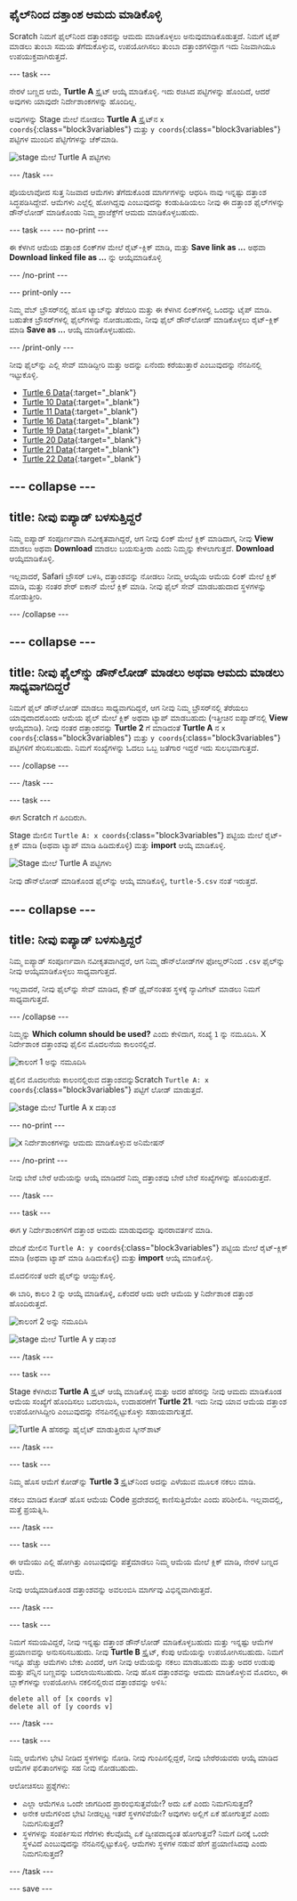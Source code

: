 ## ಫೈಲ್‌ನಿಂದ ದತ್ತಾಂಶ ಆಮದು ಮಾಡಿಕೊಳ್ಳಿ

Scratch ನಿಮಗೆ ಫೈಲ್‌ನಿಂದ ದತ್ತಾಂಶವನ್ನು ಆಮದು ಮಾಡಿಕೊಳ್ಳಲು ಅನುವುಮಾಡಿಕೊಡುತ್ತದೆ. ನಿಮಗೆ ಟೈಪ್‌ ಮಾಡಲು ತುಂಬಾ ಸಮಯ ತೆಗೆದುಕೊಳ್ಳುವ, ಉಪಯೋಗಿಸಲು ತುಂಬಾ ದ‌ತ್ತಾಂಶಗಳಿದ್ದಾಗ ಇದು ನಿಜವಾಗಿಯೂ ಉಪಯುಕ್ತವಾಗಿರುತ್ತದೆ.

--- task ---

ನೇರಳೆ ಬಣ್ಣದ ಆಮೆ, **Turtle A** ಸ್ಪ್ರೈಟ್‌ ಆಯ್ಕೆ ಮಾಡಿಕೊಳ್ಳಿ. ಇದು ರಚಿಸಿದ ಪಟ್ಟಿಗಳನ್ನು ಹೊಂದಿದೆ, ಆದರೆ ಅವುಗಳು ಯಾವುದೇ ನಿರ್ದೇಶಾಂಕಗಳನ್ನು ಹೊಂದಿಲ್ಲ.

ಅವುಗಳನ್ನು Stage ಮೇಲೆ ನೋಡಲು **Turtle A** ಸ್ಪ್ರೈಟ್‌ನ `x coords`{:class="block3variables"} ಮತ್ತು `y coords`{:class="block3variables"} ಪಟ್ಟಿಗಳ ಮುಂದಿನ ಪೆಟ್ಟಿಗೆಗಳನ್ನು ಚೆಕ್‌ಮಾಡಿ.

![stage ಮೇಲೆ Turtle A ಪಟ್ಟಿಗಳು](images/turtle-a-lists-on-stage.png)

--- /task ---

ಪೊಯಲಾವೋದ ಸುತ್ತ ನಿಜವಾದ ಆಮೆಗಳು ತೆಗೆದುಕೊಂಡ ಮಾರ್ಗಗಳನ್ನು ಆಧರಿಸಿ ನಾವು ಇನ್ನಷ್ಟು ದತ್ತಾಂಶ ಸಿದ್ಧಪಡಿಸಿದ್ದೇವೆ. ಆಮೆಗಳು ಎಲ್ಲೆಲ್ಲಿ ಹೋಗಿದ್ದವು ಎಂಬುವುದನ್ನು ಕಂಡುಹಿಡಿಯಲು ನೀವು ಈ ದತ್ತಾಂಶ ಫೈಲ್‌ಗಳನ್ನು ಡೌನ್‌ಲೋಡ್‌ ಮಾಡಿಕೊಂಡು ನಿಮ್ಮ ಪ್ರಾಜೆಕ್ಟ್‌ಗೆ ಆಮದು ಮಾಡಿಕೊಳ್ಳಬಹುದು.

--- task --- --- no-print ---

ಈ ಕೆಳಗಿನ ಆಮೆಯ ದತ್ತಾಂಶ ಲಿಂಕ್‌ಗಳ ಮೇಲೆ ರೈಟ್-ಕ್ಲಿಕ್‌ ಮಾಡಿ, ಮತ್ತು **Save link as ...** ಅಥವಾ **Download linked file as ...** ನ್ನು ಆಯ್ಕೆಮಾಡಿಕೊಳ್ಳಿ

--- /no-print ---

--- print-only ---

ನಿಮ್ಮ ವೆಬ್‌ ಬ್ರೌಸರ್‌ನಲ್ಲಿ ಹೊಸ ಟ್ಯಾಬ್‌ನ್ನು ತೆರೆಯಿರಿ ಮತ್ತು ಈ ಕೆಳಗಿನ ಲಿಂಕ್‌ಗಳಲ್ಲಿ ಒಂದನ್ನು ಟೈಪ್‌ ಮಾಡಿ. ಬಹುತೇಕ ಬ್ರೌಸರ್‌ಗಳಲ್ಲಿ ಫೈಲ್‌ಗಳನ್ನು ನೋಡಬಹುದು, ನೀವು ಫೈಲ್‌ ಡೌನ್‌ಲೋಡ್‌ ಮಾಡಿಕೊಳ್ಳಲು ರೈಟ್-ಕ್ಲಿಕ್‌ ಮಾಡಿ **Save as ...** ಆಯ್ಕೆ ಮಾಡಿಕೊಳ್ಳಬಹುದು.

--- /print-only ---

ನೀವು ಫೈಲ್‌ನ್ನು ಎಲ್ಲಿ ಸೇವ್‌ ಮಾಡಿದ್ದೀರಿ ಮತ್ತು ಅದನ್ನು ಏನೆಂದು ಕರೆಯುತ್ತಾರೆ ಎಂಬುವುದನ್ನು ನೆನಪಿನಲ್ಲಿ ಇಟ್ಟುಕೊಳ್ಳಿ.

+ [Turtle 6 Data](http://rpf.io/turtle-6){:target="_blank"}
+ [Turtle 10 Data](http://rpf.io/turtle-10){:target="_blank"}
+ [Turtle 11 Data](http://rpf.io/turtle-11){:target="_blank"}
+ [Turtle 16 Data](http://rpf.io/turtle-16){:target="_blank"}
+ [Turtle 19 Data](http://rpf.io/turtle-19){:target="_blank"}
+ [Turtle 20 Data](http://rpf.io/turtle-20){:target="_blank"}
+ [Turtle 21 Data](http://rpf.io/turtle-21){:target="_blank"}
+ [Turtle 22 Data](http://rpf.io/turtle-22){:target="_blank"}


--- collapse ---
---
title: ನೀವು ಐಪ್ಯಾಡ್ ಬಳಸುತ್ತಿದ್ದರೆ
---

ನಿಮ್ಮ ಐಪ್ಯಾಡ್‌ ಸಂಪೂರ್ಣವಾಗಿ ನವೀಕೃತವಾಗಿದ್ದರೆ, ಆಗ ನೀವು ಲಿಂಕ್‌ ಮೇಲೆ ಕ್ಲಿಕ್‌ ಮಾಡಿದಾಗ, ನೀವು **View** ಮಾಡಲು ಅಥವಾ **Download** ಮಾಡಲು ಬಯಸುತ್ತೀರಾ ಎಂದು ನಿಮ್ಮನ್ನು ಕೇಳಲಾಗುತ್ತದೆ. **Download** ಆಯ್ಕೆಮಾಡಿಕೊಳ್ಳಿ.

ಇಲ್ಲವಾದರೆ, Safari ಬ್ರೌಸರ್‌ ಬಳಸಿ, ದತ್ತಾಂಶವನ್ನು ನೋಡಲು ನೀಮ್ಮ ಆಯ್ಕೆಯ ಆಮೆಯ ಲಿಂಕ್‌ ಮೇಲೆ ಕ್ಲಿಕ್‌ ಮಾಡಿ, ಮತ್ತು ನಂತರ ಶೇರ್‌ ಐಕಾನ್‌ ಮೇಲೆ ಕ್ಲಿಕ್‌ ಮಾಡಿ. ನೀವು ಫೈಲ್‌ ಸೇವ್‌ ಮಾಡಬಹುದಾದ ಸ್ಥಳಗಳನ್ನು ನೋಡುತ್ತೀರಿ.

--- /collapse ---

--- collapse ---
---
title: ನೀವು ಫೈಲ್‌ನ್ನು ಡೌನ್‌ಲೋಡ್ ಮಾಡಲು ಅಥವಾ ಆಮದು ಮಾಡಲು ಸಾಧ್ಯವಾಗದಿದ್ದರೆ
---

ನಿಮಗೆ ಫೈಲ್‌ ಡೌನ್‌ಲೋಡ್‌ ಮಾಡಲು ಸಾಧ್ಯವಾಗದಿದ್ದರೆ, ಆಗ ನೀವು ನಿಮ್ಮ ಬ್ರೌಸರ್‌ನಲ್ಲಿ ತೆರೆಯಲು ಯಾವುದಾದರೊಂದು ಆಮೆಯ ಫೈಲ್‌ ಮೇಲೆ ಕ್ಲಿಕ್‌ ಅಥವಾ ಟ್ಯಾಪ್‌ ಮಾಡಬಹುದು (ಇತ್ತೀಚಿನ ಐಪ್ಯಾಡ್‌ನಲ್ಲಿ **View** ಆಯ್ಕೆಮಾಡಿ). ನೀವು ನಂತರ ದತ್ತಾಂಶವನ್ನು **Turtle 2** ಗೆ ಮಾಡಿದಂತೆ **Turtle A** ನ `x coords`{:class="block3variables"} ಮತ್ತು `y coords`{:class="block3variables"} ಪಟ್ಟಿಗಳಿಗೆ ಸೇರಿಸಬಹುದು. ನಿಮಗೆ ಸಂಖ್ಯೆಗಳನ್ನು ಓದಲು ಒಬ್ಬ ಜತೆಗಾರ ಇದ್ದರೆ ಇದು ಸುಲಭವಾಗುತ್ತದೆ.

--- /collapse ---

--- /task ---

--- task ---

ಈಗ Scratch ಗೆ ಹಿಂದಿರುಗಿ.

Stage ಮೇಲಿನ `Turtle A: x coords`{:class="block3variables"} ಪಟ್ಟಿಯ ಮೇಲೆ ರೈಟ್-ಕ್ಲಿಕ್‌ ಮಾಡಿ (ಅಥವಾ ಟ್ಯಾಪ್‌ ಮಾಡಿ ಹಿಡಿದುಕೊಳ್ಳಿ) ಮತ್ತು **import** ಆಯ್ಕೆ ಮಾಡಿಕೊಳ್ಳಿ.

![Stage ಮೇಲೆ Turtle A ಪಟ್ಟಿಗಳು](images/turtle-a-x-import.png)

ನೀವು ಡೌನ್‌ಲೋಡ್‌ ಮಾಡಿಕೊಂಡ ಫೈಲ್‌ನ್ನು ಆಯ್ಕೆ ಮಾಡಿಕೊಳ್ಳಿ, `turtle-5.csv` ನಂತೆ ಇರುತ್ತದೆ.

--- collapse ---
---
title: ನೀವು ಐಪ್ಯಾಡ್ ಬಳಸುತ್ತಿದ್ದರೆ
---

ನಿಮ್ಮ ಐಪ್ಯಾಡ್ ಸಂಪೂರ್ಣವಾಗಿ ನವೀಕೃತವಾಗಿದ್ದರೆ, ಆಗ ನಿಮ್ಮ ಡೌನ್‌ಲೋಡ್‌ಗಳ ಫೋಲ್ಡರ್‌ನಿಂದ `.csv` ಫೈಲ್‌ನ್ನು ನೀವು ಆಯ್ಕೆಮಾಡಿಕೊಳ್ಳಲು ಸಾಧ್ಯವಾಗುತ್ತದೆ.

ಇಲ್ಲವಾದರೆ, ನೀವು ಫೈಲ್‌ನ್ನು ಸೇವ್‌ ಮಾಡಿದ, ಕ್ಲೌಡ್‌ ಡ್ರೈವ್‌ನಂತಹ ಸ್ಥಳಕ್ಕೆ ನ್ಯಾವಿಗೇಟ್‌ ಮಾಡಲು ನಿಮಗೆ ಸಾಧ್ಯವಾಗುತ್ತದೆ.

--- /collapse ---

ನಿಮ್ಮನ್ನು **Which column should be used?** ಎಂದು ಕೇಳಿದಾಗ, ಸಂಖ್ಯೆ `1` ನ್ನು ನಮೂದಿಸಿ. X ನಿರ್ದೇಶಾಂಕ ದತ್ತಾಂಶವು ಫೈಲಿನ ಮೊದಲನೆಯ ಕಾಲಂನಲ್ಲಿದೆ.

![ಕಾಲಂಗೆ 1 ಅನ್ನು ನಮೂದಿಸಿ](images/turtle-a-import-x.png)

ಫೈಲಿನ ಮೊದಲನೆಯ ಕಾಲಂನಲ್ಲಿರುವ ದತ್ತಾಂಶವನ್ನುScratch `Turtle A: x coords`{:class="block3variables"} ಪಟ್ಟಿಗೆ ಲೋಡ್‌ ಮಾಡುತ್ತದೆ.

![stage ಮೇಲೆ Turtle A x ದತ್ತಾಂಶ](images/turtle-a-x-coords.png)

--- no-print ---

![x ನಿರ್ದೇಶಾಂಕಗಳನ್ನು ಆಮದು ಮಾಡಿಕೊಳ್ಳುವ ಅನಿಮೇಷನ್](images/import-x-coords.gif)

--- /no-print ---

ನೀವು ಬೇರೆ ಬೇರೆ ಆಮೆಯನ್ನು ಆಯ್ಕೆ ಮಾಡಿದರೆ ನಿಮ್ಮ ದತ್ತಾಂಶವು ಬೇರೆ ಬೇರೆ ಸಂಖ್ಯೆಗಳನ್ನು ಹೊಂದಿರುತ್ತದೆ.

--- /task ---

--- task ---

ಈಗ y ನಿರ್ದೇಶಾಂಕಗಳಿಗೆ ದತ್ತಾಂಶ ಆಮದು ಮಾಡುವುದನ್ನು ಪುನರಾವರ್ತನೆ ಮಾಡಿ.

ವೇದಿಕೆ ಮೇಲಿನ `Turtle A: y coords`{:class="block3variables"} ಪಟ್ಟಿಯ ಮೇಲೆ ರೈಟ್-ಕ್ಲಿಕ್‌ ಮಾಡಿ (ಅಥವಾ ಟ್ಯಾಪ್‌ ಮಾಡಿ ಹಿಡಿದುಕೊಳ್ಳಿ) ಮತ್ತು **import** ಆಯ್ಕೆ ಮಾಡಿಕೊಳ್ಳಿ.

ಮೊದಲಿನಂತೆ ಅದೇ ಫೈಲ್‌ನ್ನು ಆಯ್ದುಕೊಳ್ಳಿ.

ಈ ಬಾರಿ, ಕಾಲಂ `2` ನ್ನು ಆಯ್ಕೆ ಮಾಡಿಕೊಳ್ಳಿ, ಏಕೆಂದರೆ ಅದು ಅದೇ ಆಮೆಯ y ನಿರ್ದೇಶಾಂಕ ದತ್ತಾಂಶ ಹೊಂದಿರುತ್ತದೆ.

![ಕಾಲಂಗೆ 2 ಅನ್ನು ನಮೂದಿಸಿ](images/turtle-a-import-y.png)

![stage ಮೇಲೆ Turtle A y ದತ್ತಾಂಶ](images/turtle-a-y-coords.png)

--- /task ---

--- task ---

Stage ಕೆಳಗಿರುವ **Turtle A** ಸ್ಪ್ರೈಟ್‌ ಆಯ್ಕೆ ಮಾಡಿಕೊಳ್ಳಿ ಮತ್ತು ಅದರ ಹೆಸರನ್ನು ನೀವು ಆಮದು ಮಾಡಿಕೊಂಡ ಆಮೆಯ ಸಂಖ್ಯೆಗೆ ಹೊಂದಿಸಲು ಬದಲಾಯಿಸಿ, ಉದಾಹರಣೆಗೆ **Turtle 21**. ಇದು ನೀವು ಯಾವ ಆಮೆಯ ದತ್ತಾಂಶ ಉಪಯೋಗಿಸಿದ್ದೀರಿ ಎಂಬುವುದನ್ನು ನೆನಪಿನಲ್ಲಿಟ್ಟುಕೊಳ್ಳು ಸಹಾಯವಾಗುತ್ತದೆ.

![Turtle A ಹೆಸರನ್ನು ಹೈಲೈಟ್‌ ಮಾಡುತ್ತಿರುವ ಸ್ಕ್ರೀನ್‌ಶಾಟ್](images/rename-turtle-a.png)

--- /task ---

--- task ---

ನಿಮ್ಮ ಹೊಸ ಆಮೆಗೆ ಕೋಡ್‌ನ್ನು **Turtle 3** ಸ್ಪ್ರೈಟ್‌ನಿಂದ ಅದನ್ನು ಎಳೆಯುವ ಮೂಲಕ ನಕಲು ಮಾಡಿ.

ನಕಲು ಮಾಡಿದ ಕೋಡ್‌ ಹೊಸ ಆಮೆಯ Code ಪ್ರದೇಶದಲ್ಲಿ ಕಾಣಿಸುತ್ತಿದೆಯೇ ಎಂದು ಪರಿಶೀಲಿಸಿ. ಇಲ್ಲವಾದಲ್ಲಿ, ಮತ್ತೆ ಪ್ರಯತ್ನಿಸಿ.

--- /task ---

--- task ---

ಈ ಆಮೆಯು ಎಲ್ಲಿ ಹೋಗಿತ್ತು ಎಂಬುವುದನ್ನು ಪತ್ತೆಮಾಡಲು ನಿಮ್ಮ ಆಮೆಯ ಮೇಲೆ ಕ್ಲಿಕ್‌ ಮಾಡಿ, ನೇರಳೆ ಬಣ್ನದ ಆಮೆ.

ನೀವು ಆಯ್ಕೆಮಾಡಿಕೊಂಡ ದತ್ತಾಂಶವನ್ನು ಅವಲಂಬಿಸಿ ಮಾರ್ಗವು ವಿಭಿನ್ನವಾಗಿರುತ್ತದೆ.

--- /task ---

--- task ---

ನಿಮಗೆ ಸಮಯವಿದ್ದರೆ, ನೀವು ಇನ್ನಷ್ಟು ದತ್ತಾಂಶ ಡೌನ್‌ಲೋಡ್‌ ಮಾಡಿಕೊಳ್ಳಬಹುದು ಮತ್ತು ಇನ್ನಷ್ಟು ಆಮೆಗಳ ಪ್ರಯಾಣವನ್ನು ಅನುಸರಿಸಬಹುದು. ನೀವು **Turtle B** ಸ್ಪ್ರೈಟ್, ಕೆಂಪು ಆಮೆಯನ್ನು ಉಪಯೋಗಿಸಬಹುದು. ನಿಮಗೆ ಇನ್ನೂ ಹೆಚ್ಚು ಆಮೆಗಳು ಬೇಕು ಎಂದರೆ, ಆಗ ನೀವು ಆಮೆಯನ್ನು ನಕಲು ಮಾಡಬಹುದು ಮತ್ತು ಅದರ ಉಡುಪು ಮತ್ತು ಪೆನ್ನಿನ ಬಣ್ಣವನ್ನು ಬದಲಾಯಿಸಬಹುದು. ನೀವು ಹೊಸ ದತ್ತಾಂಶವನ್ನು ಆಮದು ಮಾಡಿಕೊಳ್ಳುವ ಮೊದಲು, ಈ ಬ್ಲಾಕ್‌ಗಳನ್ನು ಉಪಯೋಗಿಸಿ ನಕಲಿನಲ್ಲಿರುವ ದತ್ತಾಂಶವನ್ನು ಅಳಿಸಿ:

```blocks3
delete all of [x coords v]
delete all of [y coords v]

```

--- /task ---

--- task ---

ನಿಮ್ಮ ಆಮೆಗಳು ಭೇಟಿ ನೀಡಿದ ಸ್ಥಳಗಳನ್ನು ನೋಡಿ. ನೀವು ಗುಂಪಿನಲ್ಲಿದ್ದರೆ, ನೀವು ಬೇರೆರಯವರು ಆಯ್ಕೆ ಮಾಡಿದ ಆಮೆಗಳ ಫಲಿತಾಂಗಳನ್ನು ಸಹ ನೀವು ನೋಡಬಹುದು.

ಆಲೋಚಿಸಲು ಪ್ರಶ್ನೆಗಳು:
+ ಎಲ್ಲಾ ಆಮೆಗಳೂ ಒಂದೇ ಜಾಗದಿಂದ ಪ್ರಾರಂಭಿಸುತ್ತವೆಯೇ? ಅದು ಏಕೆ ಎಂದು ನಿಮಗನಿಸುತ್ತದೆ?
+ ಅನೇಕ ಆಮೆಗಳಿಂದ ಭೇಟಿ ನೀಡಲ್ಪಟ್ಟ ಇತರೆ ಸ್ಥಳಗಳಿವೆಯೇ? ಅವುಗಳು ಅಲ್ಲಿಗೆ ಏಕೆ ಹೋಗುತ್ತವೆ ಎಂದು ನಿಮಗನಿಸುತ್ತದೆ?
+ ಸ್ಥಳಗಳನ್ನು ಸಂಪರ್ಕಿಸುವ ಗೆರೆಗಳು ಕೆಲವೊಮ್ಮೆ ಏಕೆ ದ್ವೀಪದಾದ್ಯಂತ ಹೋಗುತ್ತವೆ? ನಿಮಗೆ ದಿನಕ್ಕೆ ಒಂದೇ ಸ್ಥಳವಿದೆ ಎಂಬುವುದನ್ನು ನೆನಪಿನಲ್ಲಿಟ್ಟುಕೊಳ್ಳಿ. ಆಮೆಗಳು ಸ್ಥಳಗಳ ನಡುವೆ ಹೇಗೆ ಪ್ರಯಾಣಿಸಿದವು ಎಂದು ನಿಮಗನಿಸುತ್ತದೆ?

--- /task ---

--- save ---
